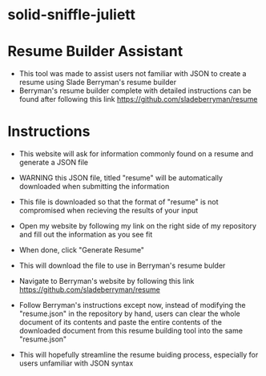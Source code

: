 # solid-sniffle-juliett
# Resume Builder Assistant
- This tool was made to assist users not familiar with JSON to create a resume using Slade Berryman's resume builder
- Berryman's resume builder complete with detailed instructions can be found after following this link https://github.com/sladeberryman/resume

# Instructions 
- This website will ask for information commonly found on a resume and generate a JSON file
- WARNING this JSON file, titled "resume" will be automatically downloaded when submitting the information
- This file is downloaded so that the format of "resume" is not compromised when recieving the results of your input

- Open my website by following my link on the right side of my repository and fill out the information as you see fit
- When done, click "Generate Resume"
- This will download the file to use in Berryman's resume bulder
- Navigate to Berryman's website by following this link https://github.com/sladeberryman/resume
- Follow Berryman's instructions except now, instead of modifying the "resume.json" in the repository by hand, users can clear the whole document of its contents and paste the entire contents of the downloaded document from this resume building tool into the same "resume.json"
- This will hopefully streamline the resume buiding process, especially for users unfamiliar with JSON syntax
